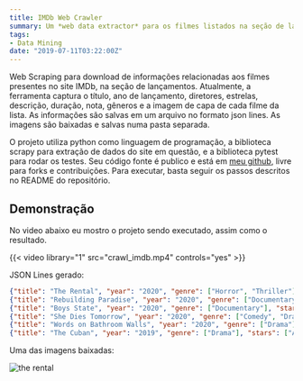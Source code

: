 ```yaml
---
title: IMDb Web Crawler
summary: Um *web data extractor* para os filmes listados na seção de lançamentos do [IMDb](https://www.imdb.com/movies-coming-soon/?ref_=inth_cs)
tags:
- Data Mining
date: "2019-07-11T03:22:00Z"
---
```


Web Scraping para download de informações relacionadas aos filmes presentes no site IMDb, na seção de lançamentos. Atualmente, a ferramenta captura o título, ano de lançamento, diretores, estrelas, descrição, duração, nota, gêneros e a imagem de capa de cada filme da lista. As informações são salvas em um arquivo no formato json lines. As imagens são baixadas e salvas numa pasta separada.

O projeto utiliza python como linguagem de programação, a biblioteca scrapy para extração de dados do site em questão, e a biblioteca pytest para rodar os testes. Seu código fonte é publico e está em [meu github](https://github.com/tkovs/imdb_scrapy), livre para forks e contribuições. Para executar, basta seguir os passos descritos no README do repositório.

## Demonstração

No video abaixo eu mostro o projeto sendo executado, assim como o resultado.

{{< video library="1" src="crawl_imdb.mp4" controls="yes" >}}

JSON Lines gerado:

```json
{"title": "The Rental", "year": "2020", "genre": ["Horror", "Thriller"], "stars": ["Alison Brie", "Jovani Ridler", "Toby Huss", "Dan Stevens"], "director": "Dave Franco", "duration": null, "metascore": null, "description": "Two couples rent a vacation home for what should be a celebratory weekend get-away.", "image_urls": ["https://m.media-amazon.com/images/M/MV5BMjMwOGEyMTQtMDllMC00YTU3LTgyNzktYmEwY2Y4MjQzYmRkXkEyXkFqcGdeQXVyMjM4OTYzMTQ@._V1_UY209_CR0,0,140,209_AL_.jpg"]}
{"title": "Rebuilding Paradise", "year": "2020", "genre": ["Documentary"], "stars": [], "director": "Ron Howard", "duration": "95 min", "metascore": null, "description": "The community of Paradise, California, a town in the Sierra Nevada foothills, attempts to rebuild after devastating wildfires in 2018.", "image_urls": ["https://m.media-amazon.com/images/M/MV5BY2RkNjdmYmQtNjE0OC00MDdmLThkMDYtMmNkMmViNDcxOGIxXkEyXkFqcGdeQXVyMDgwMjQ4NQ@@._V1_UY209_CR2,0,140,209_AL_.jpg"]}
{"title": "Boys State", "year": "2020", "genre": ["Documentary"], "stars": ["Jack White", "Malec Moghadam"], "director": "Amanda McBaine", "duration": "109 min", "metascore": "74/100", "description": "A thousand 17-year-old boys from Texas join together to build a representative government from the ground up.", "image_urls": ["https://m.media-amazon.com/images/M/MV5BN2JmMzA1OTgtYTJmMC00Y2Q2LTg2ZWQtMzg2MWQ4MjFmODZkXkEyXkFqcGdeQXVyMjAwNTYzNDg@._V1_UX140_CR0,0,140,209_AL_.jpg"]}
{"title": "She Dies Tomorrow", "year": "2020", "genre": ["Comedy", "Drama", "Thriller"], "stars": ["Kate Lyn Sheil", "Jane Adams", "Kentucker Audley", "Katie Aselton"], "director": "Amy Seimetz", "duration": "84 min", "metascore": null, "description": "Amy thinks she's dying tomorrow...and it's contagious.", "image_urls": ["https://m.media-amazon.com/images/M/MV5BMTA5YWNkZDctOWUzMy00OGU0LThmYTQtYzJlZGQyZDkyNGEzXkEyXkFqcGdeQXVyMDM2NDM2MQ@@._V1_UY209_CR0,0,140,209_AL_.jpg"]}
{"title": "Words on Bathroom Walls", "year": "2020", "genre": ["Drama"], "stars": ["AnnaSophia Robb", "Walton Goggins", "Andy Garcia", "Molly Parker"], "director": "Thor Freudenthal", "duration": null, "metascore": null, "description": "A teenager coping with paranoid schizophrenia hopes his new experimental drug treatment will help him navigate high school and the outside world.", "image_urls": ["https://m.media-amazon.com/images/M/MV5BNDVlZWJiMWUtODkxMC00MjNlLWJlZjMtOTRjNTY1M2ViODE4XkEyXkFqcGdeQXVyODc3MjY5MjM@._V1_UX140_CR0,0,140,209_AL_.jpg"]}
{"title": "The Cuban", "year": "2019", "genre": ["Drama"], "stars": ["Ana Golja", "Louis Gossett Jr.", "Shohreh Aghdashloo", "Lauren Holly"], "director": "Sergio Navarretta", "duration": "109 min", "metascore": null, "description": "When a naive pre-med student named Mina gets her first job in a nursing home, an unexpected friendship with Luis, an elderly Cuban musician, reignites her love of music and changes her life forever.", "image_urls": ["https://m.media-amazon.com/images/M/MV5BZWFmYzFlNDMtNzNhYS00OTFhLWJjMjUtYjE2Y2I4MjBiMDNkXkEyXkFqcGdeQXVyNzE4OTk0MDU@._V1_UY209_CR2,0,140,209_AL_.jpg"]}
```

Uma das imagens baixadas:

![the rental](/img/the-rental.jpg)